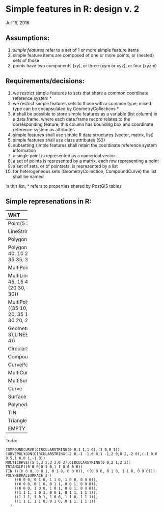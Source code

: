Simple features in R: design v. 2
=================================

Jul 16, 2016

Assumptions:
------------

1.  *simple features* refer to a set of 1 or more simple feature items
2.  simple feature items are composed of one or more points, or (nested) sets of those
3.  points have two components (xy), or three (xym or xyz), or
    four (xyzm)

Requirements/decisions:
-----------------------

1.  we restrict simple features to sets that share a common coordinate
    reference system \*
2.  we restrict simple features sets to those with a common type; mixed
    type can be encapsulated by GeometryCollections \*
3.  it shall be possible to store simple features as a variable
    (list column) in a data.frame, where each data.frame record relates
    to the corresponding feature; this column has bounding box and
    coordinate reference system as attributes
4.  simple features shall use simple R data structures (vector,
    matrix, list)
5.  simple features shall use class attributes (S3)
6.  subsetting simple features shall retain the coordinate reference
    system information
7.  a single point is represented as a numerical vector
8.  a set of points is represented by a matrix, each row representing a
    point
9.  a set of sets, or of pointsets, is represented by a list
10. for heterogeneous sets (GeometryCollection, CompoundCurve) the list
    shall be named

in this list, \* refers to properties shared by PostGIS tables

Simple represenations in R:
---------------------------

<table style="width:14%;">
<colgroup>
<col width="8%" />
<col width="5%" />
</colgroup>
<thead>
<tr class="header">
<th align="left">WKT</th>
<th align="left">R</th>
</tr>
</thead>
<tbody>
<tr class="odd">
<td align="left">Point(5 3)</td>
<td align="left">c(5,3)</td>
</tr>
<tr class="even">
<td align="left">LineString(5 3, 6 3, 6 4)</td>
<td align="left">matrix(c(5,3,6,3,6,4),ncol=2,byrow=TRUE)</td>
</tr>
<tr class="odd">
<td align="left">Polygon((5 3,6 3,6 4))</td>
<td align="left">list(matrix(c(5,3,6,3,6,4),ncol=2,byrow=TRUE))</td>
</tr>
<tr class="even">
<td align="left">Polygon((35 10, 45 45, 15 40, 10 20, 35 10), (20 30, 35 35, 30 20, 20 30))</td>
<td align="left">list(matrix(c(35,10, 45,45,15,40,10,20,35,10),ncol=2,byrow=TRUE), matrix(c(20,30,35,35,30,20,20,30),ncol=2,byrow=TRUE))</td>
</tr>
<tr class="odd">
<td align="left">MultiPoint(5 3,6 3,6 4)</td>
<td align="left">matrix(c(5,3,6,3,6,4),ncol=2,byrow=TRUE)</td>
</tr>
<tr class="even">
<td align="left">MultiLineString((35 10, 45 45, 15 40, 10 20, 35 10), (20 30, 35 35, 30 20, 20 30))</td>
<td align="left">list(matrix(c(35,10, 45,45,15,40,10,20,35,10),ncol=2,byrow=TRUE), matrix(c(20,30,35,35,30,20,20,30),ncol=2,byrow=TRUE))</td>
</tr>
<tr class="odd">
<td align="left">MultiPolygon(((5 3,6 3,6 4)), ((35 10, 45 45, 15 40, 10 20, 35 10), (20 30, 35 35, 30 20, 20 30)))</td>
<td align="left">list(list(matrix(c(5,3,6,3,6,4),ncol=2,byrow=TRUE)), list(matrix(c(35,10, 45,45,15,40,10,20,35,10),ncol=2,byrow=TRUE), matrix(c(20,30,35,35,30,20,20,30),ncol=2,byrow=TRUE)))</td>
</tr>
<tr class="even">
<td align="left">GeometryCollection(POINT(5 3),LINESTRING(5 3, 6 3, 6 4))</td>
<td align="left">list(point=c(5,3), linestring=matrix(c(5,3,6,3,6,4),ncol=2,byrow=TRUE)</td>
</tr>
<tr class="odd">
<td align="left">CircularString(1 5, 6 2, 7 3)</td>
<td align="left">matrix(c(1,5, 6,2, 7,3),ncol=2,byrow=TRUE)</td>
</tr>
<tr class="even">
<td align="left">CompoundCurve</td>
<td align="left"></td>
</tr>
<tr class="odd">
<td align="left">CurvePolygon</td>
<td align="left"></td>
</tr>
<tr class="even">
<td align="left">MultiCurve</td>
<td align="left"></td>
</tr>
<tr class="odd">
<td align="left">MultiSurface</td>
<td align="left"></td>
</tr>
<tr class="even">
<td align="left">Curve</td>
<td align="left"></td>
</tr>
<tr class="odd">
<td align="left">Surface</td>
<td align="left"></td>
</tr>
<tr class="even">
<td align="left">PolyhedralSurface</td>
<td align="left"></td>
</tr>
<tr class="odd">
<td align="left">TIN</td>
<td align="left"></td>
</tr>
<tr class="even">
<td align="left">Triangle</td>
<td align="left"></td>
</tr>
<tr class="odd">
<td align="left"><anything> EMPTY</td>
<td align="left">NULL</td>
</tr>
</tbody>
</table>

Todo:

    COMPOUNDCURVE(CIRCULARSTRING(0 0,1 1,1 0),(1 0,0 1))
    CURVEPOLYGON(CIRCULARSTRING(-2 0,-1 -1,0 0,1 -1,2 0,0 2,-2 0),(-1 0,0 0.5,1 0,0 1,-1 0))
    MULTICURVE((5 5,3 5,3 3,0 3),CIRCULARSTRING(0 0,2 1,2 2))
    TRIANGLE((0 0 0,0 1 0,1 1 0,0 0 0))
    TIN (((0 0 0, 0 0 1, 0 1 0, 0 0 0)), ((0 0 0, 0 1 0, 1 1 0, 0 0 0)))
    POLYHEDRALSURFACE Z (
        ((0 0 0, 0 1 0, 1 1 0, 1 0 0, 0 0 0)),
        ((0 0 0, 0 1 0, 0 1 1, 0 0 1, 0 0 0)),
        ((0 0 0, 1 0 0, 1 0 1, 0 0 1, 0 0 0)),
        ((1 1 1, 1 0 1, 0 0 1, 0 1 1, 1 1 1)),
        ((1 1 1, 1 0 1, 1 0 0, 1 1 0, 1 1 1)),
        ((1 1 1, 1 1 0, 0 1 0, 0 1 1, 1 1 1))
      )
